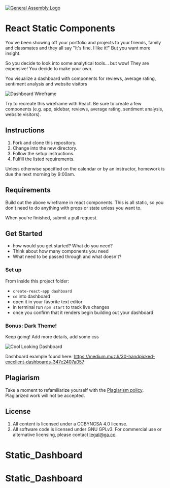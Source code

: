 [![General Assembly Logo](https://camo.githubusercontent.com/1a91b05b8f4d44b5bbfb83abac2b0996d8e26c92/687474703a2f2f692e696d6775722e636f6d2f6b6538555354712e706e67)](https://generalassemb.ly/education/web-development-immersive)

# React Static Components

You've been showing off your portfolio and projects to your friends, family and
classmates and they all say "It's fine. I like it!" But you want more insight.

So you decide to look into some analytical tools... but wow! They are expensive!
You decide to make your own.

You visualize a dashboard with components for reviews, average rating, sentiment
analysis and website visitors

![Dashboard Wireframe](https://i.imgur.com/5mCo2tV.png)

Try to recreate this wireframe with React. Be sure to create a few components
(e.g. app, sidebar, reviews, average rating, sentiment analysis, website
visitors).

## Instructions

1. Fork and clone this repository.
1. Change into the new directory.
1. Follow the setup instructions.
1. Fulfill the listed requirements.

Unless otherwise specified on the calendar or by an instructor, homework is due
the next morning by 9:00am.

## Requirements

Build out the above wireframe in react components. This is all static, so you
don't need to do anything with props or state unless you want to.

When you're finished, submit a pull request.

## Get Started

- how would you get started? What do you need?
- Think about how many components you need
- What need to be passed through and what doesn't?

### Set up

From inside this project folder:

- `create-react-app dashboard`
- `cd` into dashboard
- open it in your favorite text editor
- in terminal run `npm start` to track live changes
- once you confirm that it renders begin building out your dashboard

### Bonus: Dark Theme!

Keep going! Add more details, add some css

![Cool Looking Dashboard](https://i.imgur.com/3kPnrAq.png)

Dashboard example found here:
https://medium.muz.li/30-handpicked-excellent-dashboards-347e2407a057

## Plagiarism

Take a moment to refamiliarize yourself with the
[Plagiarism policy](https://git.generalassemb.ly/DC-WDI/Administrative/blob/master/plagiarism.md).
Plagiarized work will not be accepted.

## License

1.  All content is licensed under a CC­BY­NC­SA 4.0 license.
1.  All software code is licensed under GNU GPLv3. For commercial use or
    alternative licensing, please contact legal@ga.co.
# Static_Dashboard
# Static_Dashboard
